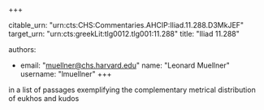 +++


citable_urn: "urn:cts:CHS:Commentaries.AHCIP:Iliad.11.288.D3MkJEF"
target_urn: "urn:cts:greekLit:tlg0012.tlg001:11.288"
title: "Iliad 11.288"

authors:
- email: "muellner@chs.harvard.edu"
  name: "Leonard Muellner"
  username: "lmuellner"
+++

<p>in a list of passages exemplifying the complementary metrical distribution of eukhos and kudos</p>
